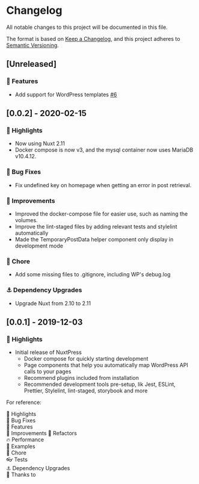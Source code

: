 # Changelog
All notable changes to this project will be documented in this file.

The format is based on [Keep a Changelog](https://keepachangelog.com/en/1.0.0/),
and this project adheres to [Semantic Versioning](https://semver.org/spec/v2.0.0.html).

## [Unreleased]

### 🚀 Features  
- Add support for WordPress templates [#6](https://github.com/hex-digital/nuxtpress/issues/6)

## [0.0.2] - 2020-02-15

### 🌟 Highlights
- Now using Nuxt 2.11
- Docker compose is now v3, and the mysql container now uses MariaDB v10.4.12.

### 🐛 Bug Fixes 
- Fix undefined key on homepage when getting an error in post retrieval.

### 🦄️ Improvements
- Improved the docker-compose file for easier use, such as naming the volumes.
- Improve the lint-staged files by adding relevant tests and stylelint automatically
- Made the TemporaryPostData helper component only display in development mode

### 🏡 Chore
- Add some missing files to .gitignore, including WP's debug.log   

### ⚓ Dependency Upgrades 
- Upgrade Nuxt from 2.10 to 2.11

## [0.0.1] - 2019-12-03
### 🌟 Highlights

- Initial release of NuxtPress
  - Docker compose for quickly starting development
  - Page components that help you automatically map WordPress API calls to your pages
  - Recommend plugins included from installation
  - Recommended development tools pre-setup, lik Jest, ESLint, Prettier, Stylelint, lint-staged, storybook and more 

For reference:

🌟 Highlights  
🐛 Bug Fixes  
🚀 Features  
🦄️ Improvements
💅 Refactors  
🔥 Performance  
📝 Examples  
🏡 Chore  
👓 Tests  
⚓ Dependency Upgrades  
💖 Thanks to  
